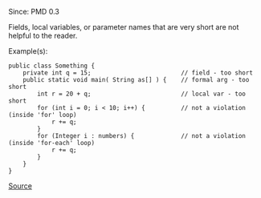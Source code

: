 Since: PMD 0.3

Fields, local variables, or parameter names that are very short are not helpful to the reader.

Example(s):
```
public class Something {
    private int q = 15;                         // field - too short
    public static void main( String as[] ) {    // formal arg - too short
        int r = 20 + q;                         // local var - too short
        for (int i = 0; i < 10; i++) {          // not a violation (inside 'for' loop)
            r += q;
        }
        for (Integer i : numbers) {             // not a violation (inside 'for-each' loop)
            r += q;
        }
    }
}
```

[Source](https://pmd.github.io/pmd-5.5.4/pmd-java/rules/java/naming.html#ShortVariable)
